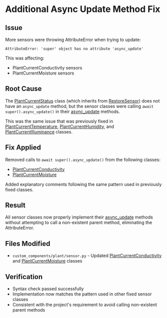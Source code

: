# Additional Async Update Method Fix

## Issue
More sensors were throwing AttributeError when trying to update:
```
AttributeError: 'super' object has no attribute 'async_update'
```

This was affecting:
- PlantCurrentConductivity sensors
- PlantCurrentMoisture sensors

## Root Cause
The [PlantCurrentStatus](file:///d:/Python/git/homeassistant-brokkoli/custom_components/plant/sensor.py#L385-L521) class (which inherits from [RestoreSensor](file:///d:/Python/git/homeassistant-brokkoli/custom_components/plant/sensor.py#L385-L521)) does not have an `async_update` method, but the sensor classes were calling `await super().async_update()` in their [async_update](file:///d:/Python/git/homeassistant-brokkoli/custom_components/plant/sensor.py#L1319-L1323) methods.

This was the same issue that was previously fixed in [PlantCurrentTemperature](file:///d:/Python/git/homeassistant-brokkoli/custom_components/plant/sensor.py#L798-L827), [PlantCurrentHumidity](file:///d:/Python/git/homeassistant-brokkoli/custom_components/plant/sensor.py#L829-L854), and [PlantCurrentIlluminance](file:///d:/Python/git/homeassistant-brokkoli/custom_components/plant/sensor.py#L523-L548) classes.

## Fix Applied
Removed calls to `await super().async_update()` from the following classes:
- [PlantCurrentConductivity](file:///d:/Python/git/homeassistant-brokkoli/custom_components/plant/sensor.py#L550-L593)
- [PlantCurrentMoisture](file:///d:/Python/git/homeassistant-brokkoli/custom_components/plant/sensor.py#L595-L655)

Added explanatory comments following the same pattern used in previously fixed classes.

## Result
All sensor classes now properly implement their [async_update](file:///d:/Python/git/homeassistant-brokkoli/custom_components/plant/sensor.py#L1319-L1323) methods without attempting to call a non-existent parent method, eliminating the AttributeError.

## Files Modified
- `custom_components/plant/sensor.py` - Updated [PlantCurrentConductivity](file:///d:/Python/git/homeassistant-brokkoli/custom_components/plant/sensor.py#L550-L593) and [PlantCurrentMoisture](file:///d:/Python/git/homeassistant-brokkoli/custom_components/plant/sensor.py#L595-L655) classes

## Verification
- Syntax check passed successfully
- Implementation now matches the pattern used in other fixed sensor classes
- Consistent with the project's requirement to avoid calling non-existent parent methods